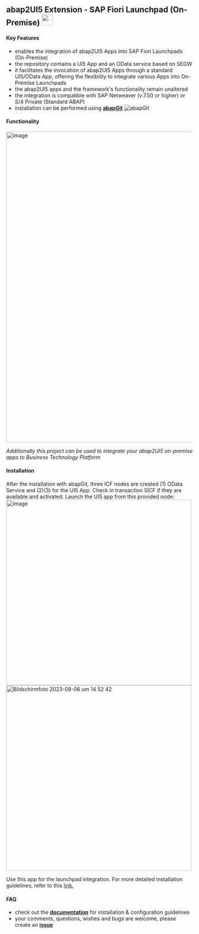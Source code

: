 ## abap2UI5 Extension - SAP Fiori Launchpad (On-Premise) <img src="https://github.com/abap2UI5/abap2UI5/assets/102328295/52ac0bb6-a219-4e9d-9e4f-62698dab3063" width="30">

#### Key Features
* enables the integration of abap2UI5 Apps into SAP Fiori Launchpads (On-Premise)
* the repository contains a UI5 App and an OData service based on SEGW
* it facilitates the invocation of abap2UI5 Apps through a standard UI5/OData App, offering the flexibility to integrate various Apps into On-Premise Launchpads
* the abap2UI5 apps and the framework's functionality remain unaltered
* the integration is compatible with SAP Netweaver (v.7.50 or higher) or S/4 Private (Standard ABAP)
* installation can be performed using [**abapGit**](https://abapgit.org) ![abapGit](https://docs.abapgit.org/img/favicon.png)

#### Functionality
<img width="838" alt="image" src="https://github.com/abap2UI5/integration-fiori_launchpad_on_premise/assets/102328295/af486e4c-c57a-4596-a865-48c80c73e986">

_Additionally this project can be used to integrate your abap2UI5 on-premise apps to Business Technology Platform_

#### Installation
After the installation with abapGit, three ICF nodes are created (1) OData Service and (2)(3) for the UI5 App. Check in transaction SICF if they are available and activated. Launch the UI5 app from this provided node:<br>
<img width="500" alt="image" src="https://github.com/abap2UI5/ext-fiori_launchpad_on_premise/assets/102328295/0176bd82-f57a-4d8c-afa8-7daa155eb110"><br>
<img width="500" alt="Bildschirm­foto 2023-08-06 um 14 52 42" src="https://github.com/abap2UI5/ext-fiori_launchpad_on_premise/assets/102328295/1ddaba83-70d8-49b1-8a19-60cdd7d3b748">

Use this app for the launchpad integration. For more detailed installation guidelines, refer to this [link.](https://github.com/abap2UI5/abap2UI5-documentation/blob/main/docs/ext-fiori_launchpad_integration/installation.md)

#### FAQ
* check out the [**documentation**](https://github.com/abap2UI5/abap2UI5-documentation) for installation & configuration guidelines
* your comments, questions, wishes and bugs are welcome, please create an [**issue**](https://github.com/abap2UI5/integration-fiori_launchpad_on_premise/issues)

